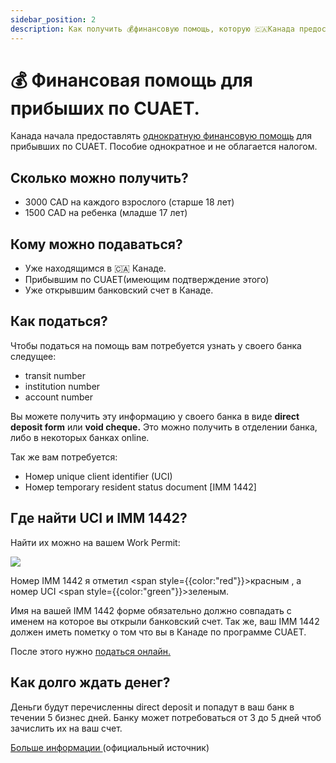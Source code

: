 ```yaml
---
sidebar_position: 2
description: Как получить 💰финансовую помощь, которую 🇨🇦Канада предоставляет пребывшим по визе CUAET.
---
```


# 💰 Финансовая помощь для прибыших по CUAET.

Канада начала предоставлять [однократную финансовую помощь](https://www.canada.ca/en/immigration-refugees-citizenship/services/immigrate-canada/ukraine-measures/settlement/get-financial-assistance.html) для прибывших по CUAET. Пособие однократное и не облагается налогом. 

## Сколько можно получить?

- 3000 CAD на каждого взрослого (старше 18 лет)
- 1500 CAD на ребенка (младше 17 лет)

## Кому можно подаваться?  

- Уже находящимся в 🇨🇦 Канаде.
- Прибывшим по CUAET(имеющим подтверждение этого)
- Уже открывшим банковский счет в Канаде.

## Как податься?  

Чтобы податься на помощь вам потребуется узнать у своего банка следущее:

- transit number
- institution number
- account number

Вы можете получить эту информацию у своего банка в виде **direct deposit form** или **void cheque.** Это можно получить в отделении банка, либо в некоторых банках  online.

Так же вам потребуется:
- Номер unique client identifier (UCI)
- Номер temporary resident status document [IMM 1442]

## Где найти UCI и IMM 1442?

Найти их можно на вашем Work Permit:

<div style={{display:"flex",flexDirection:"row",justifyContent:"center"}}>
    <img src="/img/imm1444_visitor_record.jpeg" style={{height:"auto",maxWidth:"500px",objectFit:"contain",margin:"10px"}} />
</div>

Номер IMM 1442 я отметил <span style={{color:"red"}}>красным</span> , а номер  UCI   <span style={{color:"green"}}>зеленым</span>. 

Имя на вашей IMM 1442 форме обязательно должно совпадать с именем на которое вы открыли банковский счет. Так же, ваш IMM 1442 должен иметь пометку о том что вы в Канаде по программе CUAET.  

После этого нужно [податься онлайн.](https://srv217.services.gc.ca/ihst4/Intro.aspx?cid=977376c8-4809-47af-b40b-0dc0a1932477&lc=eng) 

## Как долго ждать денег?
Деньги будут перечисленны direct deposit и попадут в ваш банк в течении 5 бизнес дней. Банку может потребоваться от 3 до 5 дней чтоб зачислить их на ваш счет.

[Больше информации ](https://www.canada.ca/en/immigration-refugees-citizenship/services/immigrate-canada/ukraine-measures/settlement/get-financial-assistance.html) (официальный источник)



